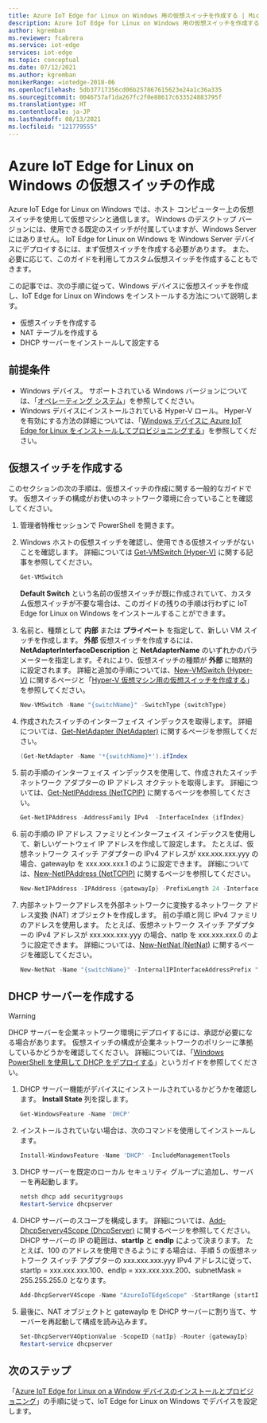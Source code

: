 ```yaml
---
title: Azure IoT Edge for Linux on Windows 用の仮想スイッチを作成する | Microsoft Docs
description: Azure IoT Edge for Linux on Windows 用の仮想スイッチを作成するためのインストール
author: kgremban
ms.reviewer: fcabrera
ms.service: iot-edge
services: iot-edge
ms.topic: conceptual
ms.date: 07/12/2021
ms.author: kgremban
monikerRange: =iotedge-2018-06
ms.openlocfilehash: 5db37717356cd06b257867615623e24a1c36a335
ms.sourcegitcommit: 0046757af1da267fc2f0e88617c633524883795f
ms.translationtype: HT
ms.contentlocale: ja-JP
ms.lasthandoff: 08/13/2021
ms.locfileid: "121779555"
---
```

# <a name="azure-iot-edge-for-linux-on-windows-virtual-switch-creation"></a>Azure IoT Edge for Linux on Windows の仮想スイッチの作成
Azure IoT Edge for Linux on Windows では、ホスト コンピューター上の仮想スイッチを使用して仮想マシンと通信します。 Windows のデスクトップ バージョンには、使用できる既定のスイッチが付属していますが、Windows Server にはありません。 IoT Edge for Linux on Windows を Windows Server デバイスにデプロイするには、まず仮想スイッチを作成する必要があります。 また、必要に応じて、このガイドを利用してカスタム仮想スイッチを作成することもできます。 

この記事では、次の手順に従って、Windows デバイスに仮想スイッチを作成し、IoT Edge for Linux on Windows をインストールする方法について説明します。
- 仮想スイッチを作成する
- NAT テーブルを作成する
- DHCP サーバーをインストールして設定する

## <a name="prerequisites"></a>前提条件
- Windows デバイス。 サポートされている Windows バージョンについては、「[オペレーティング システム](support.md#operating-systems)」を参照してください。
- Windows デバイスにインストールされている Hyper-V ロール。 Hyper-V を有効にする方法の詳細については、「[Windows デバイスに Azure IoT Edge for Linux をインストールしてプロビジョニングする](./how-to-install-iot-edge-on-windows.md?tabs=powershell#prerequisites)」を参照してください。

## <a name="create-virtual-switch"></a>仮想スイッチを作成する 
このセクションの次の手順は、仮想スイッチの作成に関する一般的なガイドです。 仮想スイッチの構成がお使いのネットワーク環境に合っていることを確認してください。

1. 管理者特権セッションで PowerShell を開きます。

2. Windows ホストの仮想スイッチを確認し、使用できる仮想スイッチがないことを確認します。 詳細については [Get-VMSwitch (Hyper-V)](/powershell/module/hyper-v/get-vmswitch) に関する記事を参照してください。 

   ```powershell
   Get-VMSwitch
   ```

   **Default Switch** という名前の仮想スイッチが既に作成されていて、カスタム仮想スイッチが不要な場合は、このガイドの残りの手順は行わずに IoT Edge for Linux on Windows をインストールすることができます。

3. 名前と、種類として **内部** または **プライベート** を指定して、新しい VM スイッチを作成します。 **外部** 仮想スイッチを作成するには、**NetAdapterInterfaceDescription** と **NetAdapterName** のいずれかのパラメーターを指定します。それにより、仮想スイッチの種類が **外部** に暗黙的に設定されます。 詳細と追加の手順については、[New-VMSwitch (Hyper-V)](/powershell/module/hyper-v/new-vmswitch) に関するページと「[Hyper-V 仮想マシン用の仮想スイッチを作成する](/windows-server/virtualization/hyper-v/get-started/create-a-virtual-switch-for-hyper-v-virtual-machines)」を参照してください。
   ```powershell
   New-VMSwitch -Name "{switchName}" -SwitchType {switchType}
   ```

4. 作成されたスイッチのインターフェイス インデックスを取得します。 詳細については、[Get-NetAdapter (NetAdapter)](/powershell/module/netadapter/get-netadapter) に関するページを参照してください。 
   ```powershell
   (Get-NetAdapter -Name '*{switchName}*').ifIndex
   ```

5. 前の手順のインターフェイス インデックスを使用して、作成されたスイッチ ネットワーク アダプターの IP アドレス オクテットを取得します。 詳細については、[Get-NetIPAddress (NetTCPIP)](/powershell/module/nettcpip/get-netipaddress) に関するページを参照してください。 
   ```powershell
   Get-NetIPAddress -AddressFamily IPv4  -InterfaceIndex {ifIndex}
   ```

6. 前の手順の IP アドレス ファミリとインターフェイス インデックスを使用して、新しいゲートウェイ IP アドレスを作成して設定します。  たとえば、仮想ネットワーク スイッチ アダプターの IPv4 アドレスが xxx.xxx.xxx.yyy の場合、gatewayIp を xxx.xxx.xxx.1 のように設定できます。 詳細については、[New-NetIPAddress (NetTCPIP)](/powershell/module/nettcpip/new-netipaddress) に関するページを参照してください。
   ```powershell
   New-NetIPAddress -IPAddress {gatewayIp} -PrefixLength 24 -InterfaceIndex {ifIndex}
   ```

7. 内部ネットワークアドレスを外部ネットワークに変換するネットワーク アドレス変換 (NAT) オブジェクトを作成します。 前の手順と同じ IPv4 ファミリのアドレスを使用します。 たとえば、仮想ネットワーク スイッチ アダプターの IPv4 アドレスが xxx.xxx.xxx.yyy の場合、natIp を xxx.xxx.xxx.0 のように設定できます。 詳細については、[New-NetNat (NetNat)](/powershell/module/netnat/new-netnat) に関するページを確認してください。 
   ```powershell
   New-NetNat -Name "{switchName}" -InternalIPInterfaceAddressPrefix "{natIp}/24"
   ```

## <a name="create-dhcp-server"></a>DHCP サーバーを作成する 

>[!WARNING]
>DHCP サーバーを企業ネットワーク環境にデプロイするには、承認が必要になる場合があります。 仮想スイッチの構成が企業ネットワークのポリシーに準拠しているかどうかを確認してください。 詳細については、「[Windows PowerShell を使用して DHCP をデプロイする](/windows-server/networking/technologies/dhcp/dhcp-deploy-wps)」というガイドを参照してください。 

1. DHCP サーバー機能がデバイスにインストールされているかどうかを確認します。 **Install State** 列を探します。
   ```powershell
   Get-WindowsFeature -Name 'DHCP'
   ```

2. インストールされていない場合は、次のコマンドを使用してインストールします。
   ```powershell
   Install-WindowsFeature -Name 'DHCP' -IncludeManagementTools
   ```

3. DHCP サーバーを既定のローカル セキュリティ グループに追加し、サーバーを再起動します。
   ```powershell
   netsh dhcp add securitygroups
   Restart-Service dhcpserver
   ```

4. DHCP サーバーのスコープを構成します。 詳細については、[Add-DhcpServerv4Scope (DhcpServer)](/powershell/module/dhcpserver/add-dhcpserverv4scope) に関するページを参照してください。  DHCP サーバーの IP の範囲は、**startIp** と **endIp** によって決まります。 たとえば、100 のアドレスを使用できるようにする場合は、手順 5 の仮想ネットワーク スイッチ アダプターの xxx.xxx.xxx.yyy IPv4 アドレスに従って、startIp = xxx.xxx.xxx.100、endIp = xxx.xxx.xxx.200、subnetMask = 255.255.255.0 となります。
   ```powershell
   Add-DhcpServerV4Scope -Name "AzureIoTEdgeScope" -StartRange {startIp} -EndRange {endIp} -SubnetMask {subnetMask} -State Active
   ```

5. 最後に、NAT オブジェクトと gatewayIp を DHCP サーバーに割り当て、サーバーを再起動して構成を読み込みます。
   ```powershell
   Set-DhcpServerV4OptionValue -ScopeID {natIp} -Router {gatewayIp}
   Restart-service dhcpserver
   ```

## <a name="next-steps"></a>次のステップ
「[Azure IoT Edge for Linux on a Window デバイスのインストールとプロビジョニング](how-to-install-iot-edge-on-windows.md)」の手順に従って、IoT Edge for Linux on Windows でデバイスを設定します。